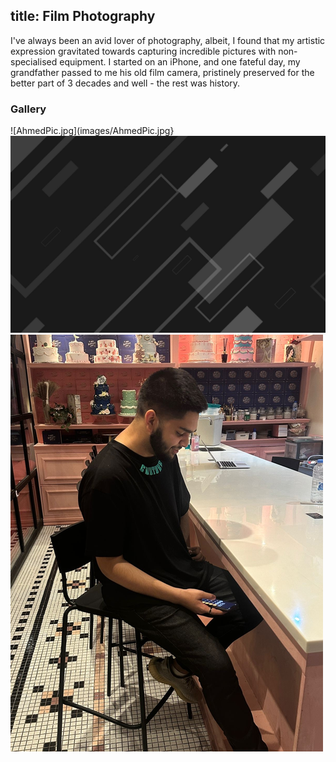 title: Film Photography
---

I've always been an avid lover of photography, albeit, I found that my artistic expression gravitated towards capturing incredible pictures with non-specialised equipment. I started on an iPhone, and one fateful day, my grandfather passed to me his old film camera, pristinely preserved for the better part of 3 decades and well - the rest was history. 

### Gallery


<!-- Add your film photography images here -->
![AhmedPic.jpg](images/AhmedPic.jpg} 
![](images/background.jpg)
![](./images/user.png)

